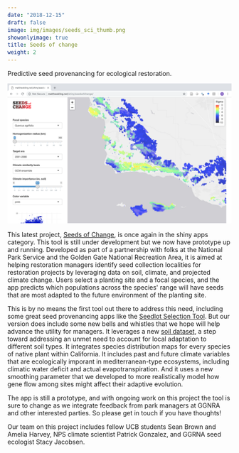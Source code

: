 ```yaml
---
date: "2018-12-15"
draft: false
image: img/images/seeds_sci_thumb.png
showonlyimage: true
title: Seeds of change
weight: 2
---
```


Predictive seed provenancing for ecological restoration.

<!--more-->


[![SOC](/img/images/seedsofchange.png)](http://matthewkling.net/shiny/seedsofchange/)

This latest project, [Seeds of Change](http://matthewkling.net/shiny/seedsofchange/), is once again in the shiny apps category. This tool is still under development but we now have prototype up and running.
Developed as part of a partnership with folks at the National Park Service and the Golden Gate National Recreation Area, it is aimed at helping restoration managers identify seed collection localities for restoration projects by leveraging data on soil, climate, and projected climate change. Users select a planting site and a focal species, and the app predicts which populations across the species' range will have seeds that are most adapted to the future environment of the planting site.

This is by no means the first tool out there to address this need, including some great seed provenancing apps like the [Seedlot Selection Tool](https://seedlotselectiontool.org/sst/). But our version does include some new bells and whistles that we hope will help advance the utility for managers. It leverages a new [soil dataset](https://soilgrids.org/), a step toward addressing an unmet need to account for local adaptation to different soil types. It integrates species distribution maps for every species of native plant within California. It includes past and future climate variables that are ecologically imporant in mediterranean-type ecosystems, including climatic water deficit and actual evapotranspiration. And it uses a new smoothing parameter that we developed to more realistically model how gene flow among sites might affect their adaptive evolution. 

The app is still a prototype, and with ongoing work on this project the tool is sure to change as we integrate feedback from park managers at GGNRA and other interested parties. So please get in touch if you have thoughts!

Our team on this project includes fellow UCB students Sean Brown and Amelia Harvey, NPS climate scientist Patrick Gonzalez, and GGRNA seed ecologist Stacy Jacobsen. 